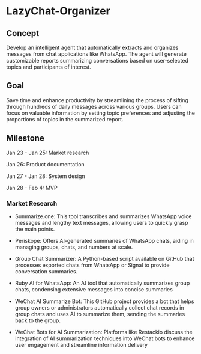 # LazyChat-Organizer

## Concept
Develop an intelligent agent that automatically extracts and organizes messages from chat applications like WhatsApp. The agent will generate customizable reports summarizing conversations based on user-selected topics and participants of interest.

## Goal
Save time and enhance productivity by streamlining the process of sifting through hundreds of daily messages across various groups. Users can focus on valuable information by setting topic preferences and adjusting the proportions of topics in the summarized report.

## Milestone

Jan 23 - Jan 25: Market research

Jan 26: Product documentation

Jan 27 - Jan 28: System design

Jan 28 - Feb 4: MVP

### Market Research

- Summarize.one: This tool transcribes and summarizes WhatsApp voice messages and lengthy text messages, allowing users to quickly grasp the main points.
- Periskope: Offers AI-generated summaries of WhatsApp chats, aiding in managing groups, chats, and numbers at scale. 
- Group Chat Summarizer: A Python-based script available on GitHub that processes exported chats from WhatsApp or Signal to provide conversation summaries. 
- Ruby AI for WhatsApp: An AI tool that automatically summarizes group chats, condensing extensive messages into concise summaries

- WeChat AI Summarize Bot: This GitHub project provides a bot that helps group owners or administrators automatically collect chat records in group chats and uses AI to summarize them, sending the summaries back to the group. 
- WeChat Bots for AI Summarization: Platforms like Restackio discuss the integration of AI summarization techniques into WeChat bots to enhance user engagement and streamline information delivery


